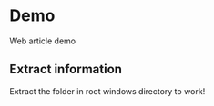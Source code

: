 # Demo

Web article demo

## Extract information

Extract the folder in root windows directory to work!